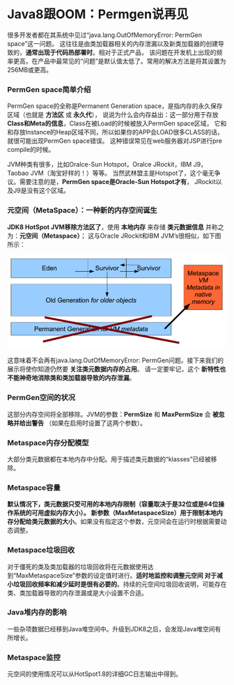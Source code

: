 Java8跟OOM：Permgen说再见
========================================================
很多开发者都在其系统中见过“java.lang.OutOfMemoryError: PermGen space”这一问题。
这往往是由类加载器相关的内存泄漏以及新类加载器的创建导致的，**通常出现于代码热部署时**。相对于正式产品，
该问题在开发机上出现的频率更高，在产品中最常见的“问题”是默认值太低了。常用的解决方法是将其设置为256MB或更高。

### PermGen space简单介绍
PermGen space的全称是Permanent Generation space，是指内存的永久保存区域（也就是 **方法区** 或 **永久代**），
说说为什么会内存益出：这一部分用于存放 **Class和Meta的信息**，Class在被Load的时候被放入PermGen space区域，
它和和存放Instance的Heap区域不同，所以如果你的APP会LOAD很多CLASS的话，就很可能出现PermGen space错误。
这种错误常见在web服务器对JSP进行pre compile的时候。

JVM种类有很多，比如Oralce-Sun Hotspot，Oralce JRockit，IBM J9，Taobao JVM（淘宝好样的！）等等。
当然武林盟主是Hotspot了，这个毫无争议。需要注意的是，**PermGen space是Oracle-Sun Hotspot才有**，
JRockit以及J9是没有这个区域。

### 元空间（MetaSpace）：一种新的内存空间诞生
**JDK8 HotSpot JVM移除方法区了**，使用 **本地内存** 来存储 **类元数据信息** 并称之为：**元空间（Metaspace）**；
这与Oracle JRockit和IBM JVM’s很相似，如下图所示：

![元空间](img/MetaSpace.png)

这意味着不会再有java.lang.OutOfMemoryError: PermGen问题。接下来我们的展示将使你知道仍然要 **关注类元数据内存的占用**。
请一定要牢记，这个 **新特性也不能神奇地消除类和类加载器导致的内存泄漏**。

### PermGen空间的状况
这部分内存空间将全部移除。JVM的参数：**PermSize** 和 **MaxPermSize** 会 **被忽略并给出警告**
（如果在启用时设置了这两个参数）。

### Metaspace内存分配模型
大部分类元数据都在本地内存中分配。用于描述类元数据的“klasses”已经被移除。

### Metaspace容量
**默认情况下，类元数据只受可用的本地内存限制（容量取决于是32位或是64位操作系统的可用虚拟内存大小）。
新参数（MaxMetaspaceSize）用于限制本地内存分配给类元数据的大小**。如果没有指定这个参数，元空间会在运行时根据需要动态调整。

### Metaspace垃圾回收
对于僵死的类及类加载器的垃圾回收将在元数据使用达到“MaxMetaspaceSize”参数的设定值时进行。**适时地监控和调整元空间
对于减小垃圾回收频率和减少延时是很有必要的**。持续的元空间垃圾回收说明，可能存在类、类加载器导致的内存泄漏或是大小设置不合适。

### Java堆内存的影响
一些杂项数据已经移到Java堆空间中。升级到JDK8之后，会发现Java堆空间有所增长。

### Metaspace监控
元空间的使用情况可以从HotSpot1.8的详细GC日志输出中得到。
